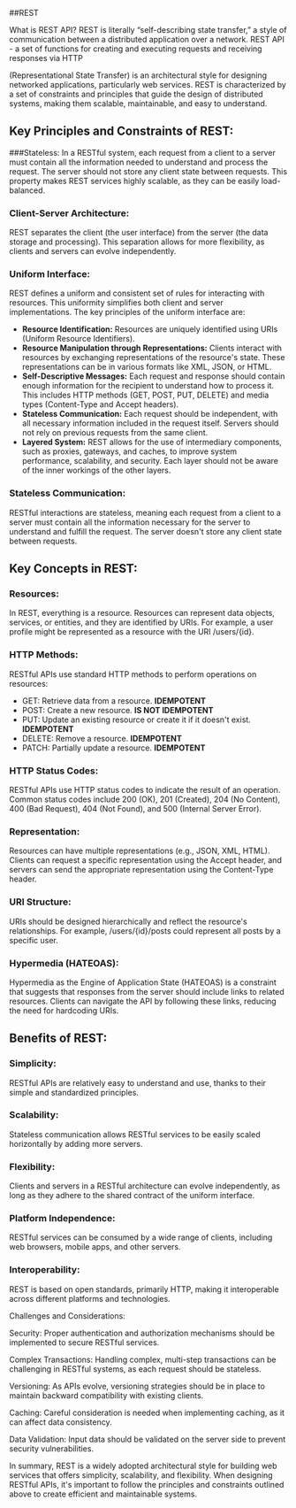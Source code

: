##REST

What is REST API?
REST is literally “self-describing state transfer,” a style of communication between a distributed application over a network. REST API - a set of functions for creating and executing requests and receiving responses via HTTP

(Representational State Transfer) is an architectural style for designing networked applications, particularly web services. REST is characterized by a set of constraints and principles that guide the design of distributed systems, making them scalable, maintainable, and easy to understand.

## Key Principles and Constraints of REST:

###Stateless:
In a RESTful system, each request from a client to a server must contain all the information needed to understand and process the request. The server should not store any client state between requests. This property makes REST services highly scalable, as they can be easily load-balanced.

### Client-Server Architecture:
REST separates the client (the user interface) from the server (the data storage and processing). This separation allows for more flexibility, as clients and servers can evolve independently.

### Uniform Interface:
REST defines a uniform and consistent set of rules for interacting with resources. This uniformity simplifies both client and server implementations. The key principles of the uniform interface are:

- **Resource Identification:** Resources are uniquely identified using URIs (Uniform Resource Identifiers).
- **Resource Manipulation through Representations:** Clients interact with resources by exchanging representations of the resource's state. These representations can be in various formats like XML, JSON, or HTML.
- **Self-Descriptive Messages:** Each request and response should contain enough information for the recipient to understand how to process it. This includes HTTP methods (GET, POST, PUT, DELETE) and media types (Content-Type and Accept headers).
- **Stateless Communication:** Each request should be independent, with all necessary information included in the request itself. Servers should not rely on previous requests from the same client.
- **Layered System:** REST allows for the use of intermediary components, such as proxies, gateways, and caches, to improve system performance, scalability, and security. Each layer should not be aware of the inner workings of the other layers.

### Stateless Communication:
RESTful interactions are stateless, meaning each request from a client to a server must contain all the information necessary for the server to understand and fulfill the request. The server doesn't store any client state between requests.

## Key Concepts in REST:

### Resources: 
In REST, everything is a resource. Resources can represent data objects, services, or entities, and they are identified by URIs. For example, a user profile might be represented as a resource with the URI /users/{id}.

### HTTP Methods: 
RESTful APIs use standard HTTP methods to perform operations on resources:

- GET: Retrieve data from a resource. **IDEMPOTENT**
- POST: Create a new resource. **IS NOT IDEMPOTENT**
- PUT: Update an existing resource or create it if it doesn't exist. **IDEMPOTENT**
- DELETE: Remove a resource. **IDEMPOTENT**
- PATCH: Partially update a resource. **IDEMPOTENT**
### HTTP Status Codes: 
RESTful APIs use HTTP status codes to indicate the result of an operation. Common status codes include 200 (OK), 201 (Created), 204 (No Content), 400 (Bad Request), 404 (Not Found), and 500 (Internal Server Error).

### Representation: 
Resources can have multiple representations (e.g., JSON, XML, HTML). Clients can request a specific representation using the Accept header, and servers can send the appropriate representation using the Content-Type header.

### URI Structure: 
URIs should be designed hierarchically and reflect the resource's relationships. For example, /users/{id}/posts could represent all posts by a specific user.

### Hypermedia (HATEOAS): 
Hypermedia as the Engine of Application State (HATEOAS) is a constraint that suggests that responses from the server should include links to related resources. Clients can navigate the API by following these links, reducing the need for hardcoding URIs.

## Benefits of REST:

### Simplicity: 
RESTful APIs are relatively easy to understand and use, thanks to their simple and standardized principles.

### Scalability: 
Stateless communication allows RESTful services to be easily scaled horizontally by adding more servers.

### Flexibility: 
Clients and servers in a RESTful architecture can evolve independently, as long as they adhere to the shared contract of the uniform interface.

### Platform Independence: 
RESTful services can be consumed by a wide range of clients, including web browsers, mobile apps, and other servers.

### Interoperability: 
REST is based on open standards, primarily HTTP, making it interoperable across different platforms and technologies.

Challenges and Considerations:

Security: Proper authentication and authorization mechanisms should be implemented to secure RESTful services.

Complex Transactions: Handling complex, multi-step transactions can be challenging in RESTful systems, as each request should be stateless.

Versioning: As APIs evolve, versioning strategies should be in place to maintain backward compatibility with existing clients.

Caching: Careful consideration is needed when implementing caching, as it can affect data consistency.

Data Validation: Input data should be validated on the server side to prevent security vulnerabilities.

In summary, REST is a widely adopted architectural style for building web services that offers simplicity, scalability, and flexibility. When designing RESTful APIs, it's important to follow the principles and constraints outlined above to create efficient and maintainable systems.